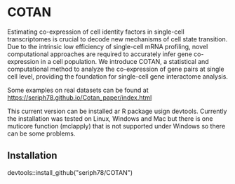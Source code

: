 # COTAN
Estimating co-expression of cell identity factors in single-cell transcriptomes is crucial to decode new mechanisms of cell state transition. Due to the intrinsic low efficiency of single-cell mRNA profiling, novel computational approaches are required to accurately infer gene co-expression in a cell population. We introduce COTAN, a statistical and computational method to analyze the co-expression of gene pairs at single cell level, providing the foundation for single-cell gene interactome analysis.

Some examples on real datasets can be found at https://seriph78.github.io/Cotan_paper/index.html

This current version can be installed ar R package usign devtools. Currently the installation was tested on Linux, Windows and Mac but there is one muticore function (mclapply) that is not supported under Windows so there can be some problems.

## Installation

devtools::install_github("seriph78/COTAN")

